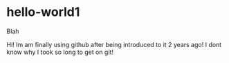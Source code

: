 # hello-world1
Blah

Hi! Im am finally using github after being introduced to it 2 years ago!
I dont know why I took so long to get on git!
